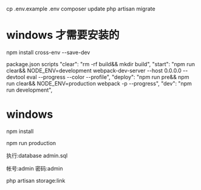 cp .env.example .env
composer update
php artisan migrate


# windows 才需要安装的
npm install cross-env --save-dev

package.json scripts
"clear": "rm -rf build&& mkdir build",
"start": "npm run clear&& NODE_ENV=development webpack-dev-server --host 0.0.0.0 --devtool eval --progress --color --profile",
"deploy": "npm run pre&& npm run clear&& NODE_ENV=production webpack -p --progress",
"dev": "npm run development",
# windows

npm install

npm run production


执行:database admin.sql

帐号:admin
密码:admin


php artisan storage:link